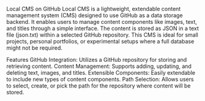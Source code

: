 Local CMS on GitHub
Local CMS is a lightweight, extendable content management system (CMS) designed to use GitHub as a data storage backend. It enables users to manage content components like images, text, and titles through a simple interface. The content is stored as JSON in a text file (json.txt) within a selected GitHub repository. This CMS is ideal for small projects, personal portfolios, or experimental setups where a full database might not be required.

Features
GitHub Integration: Utilizes a GitHub repository for storing and retrieving content.
Content Management: Supports adding, updating, and deleting text, images, and titles.
Extensible Components: Easily extendable to include new types of content components.
Path Selection: Allows users to select, create, or pick the path for the repository where content will be stored.
